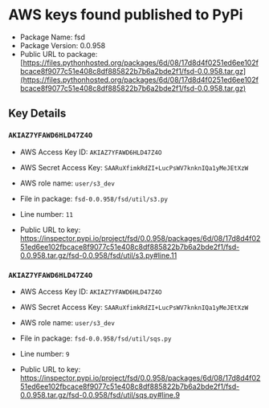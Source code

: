 # AWS keys found published to PyPi

* Package Name: fsd
* Package Version: 0.0.958
* Public URL to package: [https://files.pythonhosted.org/packages/6d/08/17d8d4f0251ed6ee102fbcace8f9077c51e408c8df885822b7b6a2bde2f1/fsd-0.0.958.tar.gz](https://files.pythonhosted.org/packages/6d/08/17d8d4f0251ed6ee102fbcace8f9077c51e408c8df885822b7b6a2bde2f1/fsd-0.0.958.tar.gz)

## Key Details

### `AKIAZ7YFAWD6HLD47Z4O`

* AWS Access Key ID: `AKIAZ7YFAWD6HLD47Z4O`
* AWS Secret Access Key: `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` 
* AWS role name: `user/s3_dev`
* File in package: `fsd-0.0.958/fsd/util/s3.py`
* Line number: `11`

* Public URL to key: https://inspector.pypi.io/project/fsd/0.0.958/packages/6d/08/17d8d4f0251ed6ee102fbcace8f9077c51e408c8df885822b7b6a2bde2f1/fsd-0.0.958.tar.gz/fsd-0.0.958/fsd/util/s3.py#line.11



### `AKIAZ7YFAWD6HLD47Z4O`

* AWS Access Key ID: `AKIAZ7YFAWD6HLD47Z4O`
* AWS Secret Access Key: `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` 
* AWS role name: `user/s3_dev`
* File in package: `fsd-0.0.958/fsd/util/sqs.py`
* Line number: `9`

* Public URL to key: https://inspector.pypi.io/project/fsd/0.0.958/packages/6d/08/17d8d4f0251ed6ee102fbcace8f9077c51e408c8df885822b7b6a2bde2f1/fsd-0.0.958.tar.gz/fsd-0.0.958/fsd/util/sqs.py#line.9


